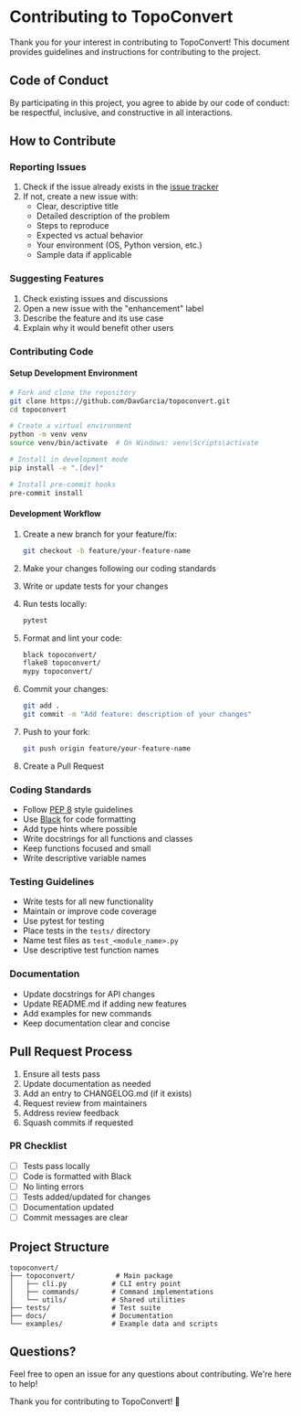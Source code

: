 # Contributing to TopoConvert

Thank you for your interest in contributing to TopoConvert! This document provides guidelines and instructions for contributing to the project.

## Code of Conduct

By participating in this project, you agree to abide by our code of conduct: be respectful, inclusive, and constructive in all interactions.

## How to Contribute

### Reporting Issues

1. Check if the issue already exists in the [issue tracker](https://github.com/DavGarcia/topoconvert/issues)
2. If not, create a new issue with:
   - Clear, descriptive title
   - Detailed description of the problem
   - Steps to reproduce
   - Expected vs actual behavior
   - Your environment (OS, Python version, etc.)
   - Sample data if applicable

### Suggesting Features

1. Check existing issues and discussions
2. Open a new issue with the "enhancement" label
3. Describe the feature and its use case
4. Explain why it would benefit other users

### Contributing Code

#### Setup Development Environment

```bash
# Fork and clone the repository
git clone https://github.com/DavGarcia/topoconvert.git
cd topoconvert

# Create a virtual environment
python -m venv venv
source venv/bin/activate  # On Windows: venv\Scripts\activate

# Install in development mode
pip install -e ".[dev]"

# Install pre-commit hooks
pre-commit install
```

#### Development Workflow

1. Create a new branch for your feature/fix:
   ```bash
   git checkout -b feature/your-feature-name
   ```

2. Make your changes following our coding standards

3. Write or update tests for your changes

4. Run tests locally:
   ```bash
   pytest
   ```

5. Format and lint your code:
   ```bash
   black topoconvert/
   flake8 topoconvert/
   mypy topoconvert/
   ```

6. Commit your changes:
   ```bash
   git add .
   git commit -m "Add feature: description of your changes"
   ```

7. Push to your fork:
   ```bash
   git push origin feature/your-feature-name
   ```

8. Create a Pull Request

### Coding Standards

- Follow [PEP 8](https://pep8.org/) style guidelines
- Use [Black](https://black.readthedocs.io/) for code formatting
- Add type hints where possible
- Write docstrings for all functions and classes
- Keep functions focused and small
- Write descriptive variable names

### Testing Guidelines

- Write tests for all new functionality
- Maintain or improve code coverage
- Use pytest for testing
- Place tests in the `tests/` directory
- Name test files as `test_<module_name>.py`
- Use descriptive test function names

### Documentation

- Update docstrings for API changes
- Update README.md if adding new features
- Add examples for new commands
- Keep documentation clear and concise

## Pull Request Process

1. Ensure all tests pass
2. Update documentation as needed
3. Add an entry to CHANGELOG.md (if it exists)
4. Request review from maintainers
5. Address review feedback
6. Squash commits if requested

### PR Checklist

- [ ] Tests pass locally
- [ ] Code is formatted with Black
- [ ] No linting errors
- [ ] Tests added/updated for changes
- [ ] Documentation updated
- [ ] Commit messages are clear

## Project Structure

```
topoconvert/
├── topoconvert/          # Main package
│   ├── cli.py           # CLI entry point
│   ├── commands/        # Command implementations
│   └── utils/           # Shared utilities
├── tests/               # Test suite
├── docs/                # Documentation
└── examples/            # Example data and scripts
```

## Questions?

Feel free to open an issue for any questions about contributing. We're here to help!

Thank you for contributing to TopoConvert! 🎉